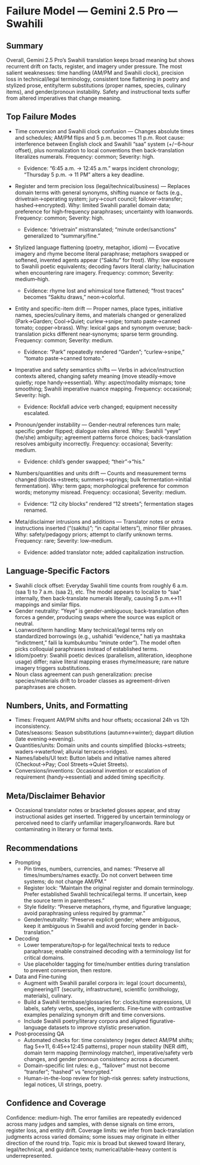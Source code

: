 # Failure Model — Gemini 2.5 Pro — Swahili

## Summary
Overall, Gemini 2.5 Pro’s Swahili translation keeps broad meaning but shows recurrent drift on facts, register, and imagery under pressure. The most salient weaknesses: time handling (AM/PM and Swahili clock), precision loss in technical/legal terminology, consistent tone flattening in poetry and stylized prose, entity/term substitutions (proper names, species, culinary items), and gender/pronoun instability. Safety and instructional texts suffer from altered imperatives that change meaning.

## Top Failure Modes
- Time conversion and Swahili clock confusion — Changes absolute times and schedules; AM/PM flips and 5 p.m. becomes 11 p.m. Root cause: interference between English clock and Swahili “saa” system (+/−6‑hour offset), plus normalization to local conventions then back-translation literalizes numerals. Frequency: common; Severity: high.
  - Evidence: “6:45 a.m. → 12:45 a.m.” warps incident chronology; “Thursday 5 p.m. → 11 PM” alters a key deadline.

- Register and term precision loss (legal/technical/business) — Replaces domain terms with general synonyms, shifting nuance or facts (e.g., drivetrain→operating system; jury→court council; failover→transfer; hashed→encrypted). Why: limited Swahili parallel domain data; preference for high‑frequency paraphrases; uncertainty with loanwords. Frequency: common; Severity: high.
  - Evidence: “drivetrain” mistranslated; “minute order/sanctions” generalized to “summary/fine.”

- Stylized language flattening (poetry, metaphor, idiom) — Evocative imagery and rhyme become literal paraphrase; metaphors swapped or softened, invented agents appear (“Sakitu” for frost). Why: low exposure to Swahili poetic equivalents; decoding favors literal clarity; hallucination when encountering rare imagery. Frequency: common; Severity: medium–high.
  - Evidence: rhyme lost and whimsical tone flattened; “frost traces” becomes “Sakitu draws,” neon→colorful.

- Entity and specific-item drift — Proper names, place types, initiative names, species/culinary items, and materials changed or generalized (Park→Garden; Cool→Quiet; curlew→snipe; tomato paste→canned tomato; copper→brass). Why: lexical gaps and synonym overuse; back-translation picks different near‑synonyms; sparse term grounding. Frequency: common; Severity: medium.
  - Evidence: “Park” repeatedly rendered “Garden”; “curlew→snipe,” “tomato paste→canned tomato.”

- Imperative and safety semantics shifts — Verbs in advice/instruction contexts altered, changing safety meaning (move steadily→move quietly; rope handy→essential). Why: aspect/modality mismaps; tone smoothing; Swahili imperative nuance mapping. Frequency: occasional; Severity: high.
  - Evidence: Rockfall advice verb changed; equipment necessity escalated.

- Pronoun/gender instability — Gender-neutral references turn male; specific gender flipped; dialogue roles altered. Why: Swahili “yeye” (he/she) ambiguity; agreement patterns force choices; back-translation resolves ambiguity incorrectly. Frequency: occasional; Severity: medium.
  - Evidence: child’s gender swapped; “their”→“his.”

- Numbers/quantities and units drift — Counts and measurement terms changed (blocks→streets; summers→springs; bulk fermentation→initial fermentation). Why: term gaps; morphological preference for common words; metonymy misread. Frequency: occasional; Severity: medium.
  - Evidence: “12 city blocks” rendered “12 streets”; fermentation stages renamed.

- Meta/disclaimer intrusions and additions — Translator notes or extra instructions inserted (“(sakitu)”; “in capital letters”), minor filler phrases. Why: safety/pedagogy priors; attempt to clarify unknown terms. Frequency: rare; Severity: low–medium.
  - Evidence: added translator note; added capitalization instruction.

## Language‑Specific Factors
- Swahili clock offset: Everyday Swahili time counts from roughly 6 a.m. (saa 1) to 7 a.m. (saa 2), etc. The model appears to localize to “saa” internally, then back‑translate numerals literally, causing 5 p.m.↔11 mappings and similar flips.
- Gender neutrality: “Yeye” is gender-ambiguous; back-translation often forces a gender, producing swaps where the source was explicit or neutral.
- Loanword/term handling: Many technical/legal terms rely on standardized borrowings (e.g., ushahidi “evidence,” hati ya mashtaka “indictment,” faili la kumbukumbu “minute order”). The model often picks colloquial paraphrases instead of established terms.
- Idiom/poetry: Swahili poetic devices (parallelism, alliteration, ideophone usage) differ; naive literal mapping erases rhyme/measure; rare nature imagery triggers substitutions.
- Noun class agreement can push generalization: precise species/materials drift to broader classes as agreement-driven paraphrases are chosen.

## Numbers, Units, and Formatting
- Times: Frequent AM/PM shifts and hour offsets; occasional 24h vs 12h inconsistency.
- Dates/seasons: Season substitutions (autumn↔winter); daypart dilution (late evening→evening).
- Quantities/units: Domain units and counts simplified (blocks→streets; waders→waterfowl; alluvial terraces→ridges).
- Names/labels/UI text: Button labels and initiative names altered (Checkout→Pay; Cool Streets→Quiet Streets).
- Conversions/inventions: Occasional invention or escalation of requirement (handy→essential) and added timing specificity.

## Meta/Disclaimer Behavior
- Occasional translator notes or bracketed glosses appear, and stray instructional asides get inserted. Triggered by uncertain terminology or perceived need to clarify unfamiliar imagery/loanwords. Rare but contaminating in literary or formal texts.

## Recommendations
- Prompting
  - Pin times, numbers, currencies, and names: “Preserve all times/numbers/names exactly. Do not convert between time systems; do not change AM/PM.”
  - Register lock: “Maintain the original register and domain terminology. Prefer established Swahili technical/legal terms. If uncertain, keep the source term in parentheses.”
  - Style fidelity: “Preserve metaphors, rhyme, and figurative language; avoid paraphrasing unless required by grammar.”
  - Gender/neutrality: “Preserve explicit gender; where ambiguous, keep it ambiguous in Swahili and avoid forcing gender in back-translation.”
- Decoding
  - Lower temperature/top‑p for legal/technical texts to reduce paraphrase; enable constrained decoding with a terminology list for critical domains.
  - Use placeholder tagging for time/number entities during translation to prevent conversion, then restore.
- Data and Fine‑tuning
  - Augment with Swahili parallel corpora in: legal (court documents), engineering/IT (security, infrastructure), scientific (ornithology, materials), culinary.
  - Build a Swahili termbase/glossaries for: clocks/time expressions, UI labels, safety verbs, species, ingredients. Fine‑tune with contrastive examples penalizing synonym drift and time conversions.
  - Include Swahili poetry/literary corpora and aligned figurative-language datasets to improve stylistic preservation.
- Post‑processing QA
  - Automated checks for: time consistency (regex detect AM/PM shifts; flag 5↔11, 6:45↔12:45 patterns), proper noun stability (NER diff), domain term mapping (terminology matcher), imperative/safety verb changes, and gender pronoun consistency across a document.
  - Domain-specific lint rules: e.g., “failover” must not become “transfer”; “hashed” vs “encrypted.”
  - Human-in-the-loop review for high-risk genres: safety instructions, legal notices, UI strings, poetry.
  
## Confidence and Coverage
Confidence: medium-high. The error families are repeatedly evidenced across many judges and samples, with dense signals on time errors, register loss, and entity drift. Coverage limits: we infer from back-translation judgments across varied domains; some issues may originate in either direction of the round trip. Topic mix is broad but skewed toward literary, legal/technical, and guidance texts; numerical/table-heavy content is underrepresented.